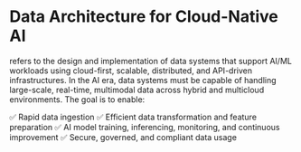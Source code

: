 # Data Architecture for Cloud-Native AI 

refers to the design and implementation of data systems that support AI/ML workloads using cloud-first, scalable, distributed, and API-driven infrastructures. In the AI era, data systems must be capable of handling large-scale, real-time, multimodal data across hybrid and multicloud environments. The goal is to enable:

✅ Rapid data ingestion
✅ Efficient data transformation and feature preparation
✅ AI model training, inferencing, monitoring, and continuous improvement
✅ Secure, governed, and compliant data usage